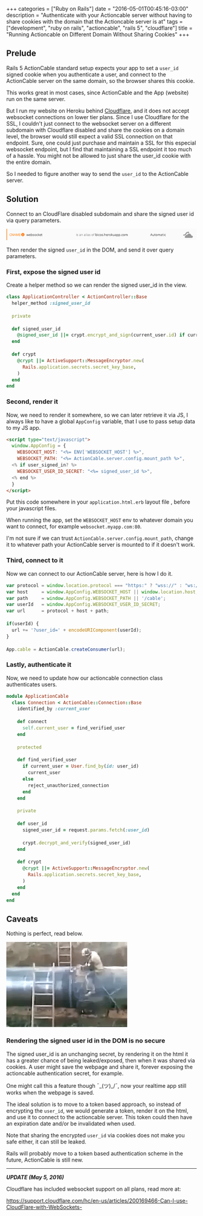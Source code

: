 +++
categories = ["Ruby on Rails"]
date = "2016-05-01T00:45:16-03:00"
description = "Authenticate with your Actioncable server without having to share cookies with the domain that the Actioncable server is at"
tags = ["development", "ruby on rails", "actioncable", "rails 5", "cloudflare"]
title = "Running Actioncable on Different Domain Without Sharing Cookies"
+++

## Prelude

Rails 5 ActionCable standard setup expects your app to set a `user_id` signed cookie when you
authenticate a user, and connect to the ActionCable server on the same domain, so the browser shares this cookie.

This works great in most cases, since ActionCable and the App (website) run on the same server.

But I run my website on Heroku behind [Cloudflare](https://www.cloudflare.com/), and it does not accept websocket connections on lower
tier plans. Since I use Cloudflare for the SSL, I couldn't just connect to the websocket server on a different subdomain with Cloudflare
disabled and share the cookies on a domain level, the browser would still expect a valid SSL connection on that endpoint. Sure, one could just
purchase and maintain a SSL for this especial websocket endpoint, but I find that maintaining a SSL endpoint it too much of a hassle. You might
not be allowed to just share the user_id cookie with the entire domain.

So I needed to figure another way to send the `user_id` to the ActionCable server.

## Solution

Connect to an CloudFlare disabled subdomain and share the signed user id via query parameters.

![cloudflare disabled subdomain image](/images/refs/disabled-cloudflare-subdomain.png)

Then render the signed `user_id` in the DOM, and send it over query parameters.

### First, expose the signed user id

Create a helper method so we can render the signed user_id in the view.

```ruby
class ApplicationController < ActionController::Base
  helper_method :signed_user_id

  private

  def signed_user_id
    @signed_user_id ||= crypt.encrypt_and_sign(current_user.id) if current_user
  end

  def crypt
    @crypt ||= ActiveSupport::MessageEncryptor.new(
      Rails.application.secrets.secret_key_base,
    )
  end
end
```

### Second, render it

Now, we need to render it somewhere, so we can later retrieve it via JS, I always like
to have a global `AppConfig` variable, that I use to pass setup data to my JS app.

```html
<script type="text/javascript">
  window.AppConfig = {
    WEBSOCKET_HOST: "<%= ENV['WEBSOCKET_HOST'] %>",
    WEBSOCKET_PATH: "<%= ActionCable.server.config.mount_path %>",
  <% if user_signed_in? %>
    WEBSOCKET_USER_ID_SECRET: "<%= signed_user_id %>",
  <% end %>
  }
</script>
```

Put this code somewhere in your `application.html.erb` layout file , before your javascript files.

When running the app, set the `WEBSOCKET_HOST` env to whatever domain you want to connect, for example `websocket.myapp.com:80`.

I'm not sure if we can trust `ActionCable.server.config.mount_path`, change it to whatever path your
ActionCable server is mounted to if it doesn't work.

### Third, connect to it

Now we can connect to our ActionCable server, here is how I do it.

```js
var protocol = window.location.protocol === "https:" ? "wss://" : "ws://";
var host     = window.AppConfig.WEBSOCKET_HOST || window.location.host;
var path     = window.AppConfig.WEBSOCKET_PATH || '/cable';
var userId   = window.AppConfig.WEBSOCKET_USER_ID_SECRET;
var url      = protocol + host + path;

if(userId) {
  url += '?user_id=' + encodeURIComponent(userId);
}

App.cable = ActionCable.createConsumer(url);
```

### Lastly, authenticate it

Now, we need to update how our actioncable connection class authenticates users.

```ruby
module ApplicationCable
  class Connection < ActionCable::Connection::Base
    identified_by :current_user

    def connect
      self.current_user = find_verified_user
    end

    protected

    def find_verified_user
      if current_user = User.find_by(id: user_id)
        current_user
      else
        reject_unauthorized_connection
      end
    end

    private

    def user_id
      signed_user_id = request.params.fetch(:user_id)

      crypt.decrypt_and_verify(signed_user_id)
    end

    def crypt
      @crypt ||= ActiveSupport::MessageEncryptor.new(
        Rails.application.secrets.secret_key_base,
      )
    end
  end
end
```

## Caveats

Nothing is perfect, read below.

![funny gif](/images/gifs/welding-accident.gif)

### Rendering the signed user id in the DOM is no secure

The signed user_id is an unchanging secret, by rendering it on the html it has a greater
chance of being leaked/exposed, then when it was shared via cookies. A user might save the
webpage and share it, forever exposing the actioncable authentication secret, for example.

One might call this a feature though ¯\_(ツ)_/¯, now your realtime app still works when the webpage is saved.

The ideal solution is to move to a token based approach, so instead of encrypting the `user_id`, we would generate
a token, render it on the html, and use it to connect to the actioncable server. This token could then
have an expiration date and/or be invalidated when used.

Note that sharing the encrypted `user_id` via cookies does not make you safe either, it can still be leaked.

Rails will probably move to a token based authentication scheme in the future, ActionCable is still new.

---------

***UPDATE (May 5, 2016)***

Cloudflare has included websocket support on all plans, read more at:

https://support.cloudflare.com/hc/en-us/articles/200169466-Can-I-use-CloudFlare-with-WebSockets-

